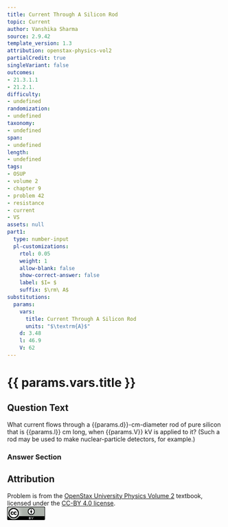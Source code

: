 ```yaml
---
title: Current Through A Silicon Rod
topic: Current
author: Vanshika Sharma
source: 2.9.42
template_version: 1.3
attribution: openstax-physics-vol2
partialCredit: true
singleVariant: false
outcomes:
- 21.3.1.1
- 21.2.1.
difficulty:
- undefined
randomization:
- undefined
taxonomy:
- undefined
span:
- undefined
length:
- undefined
tags:
- OSUP
- volume 2
- chapter 9
- problem 42
- resistance
- current
- VS
assets: null
part1:
  type: number-input
  pl-customizations:
    rtol: 0.05
    weight: 1
    allow-blank: false
    show-correct-answer: false
    label: $I= $
    suffix: $\rm\ A$
substitutions:
  params:
    vars:
      title: Current Through A Silicon Rod
      units: "$\textrm{A}$"
    d: 3.48
    l: 46.9
    V: 62
---
```

# {{ params.vars.title }}

## Question Text

What current flows through a {{params.d}}-cm-diameter rod of pure silicon that is {{params.l}} $\textrm{cm}$ long, when {{params.V}} $\textrm{kV}$ is applied to it?
(Such a rod may be used to make nuclear-particle detectors, for example.)

### Answer Section

## Attribution

Problem is from the [OpenStax University Physics Volume 2](https://openstax.org/details/books/university-physics-volume-2) textbook, licensed under the [CC-BY 4.0 license](https://creativecommons.org/licenses/by/4.0/).<br>![Image representing the Creative Commons 4.0 BY license.](https://raw.githubusercontent.com/firasm/bits/master/by.png)